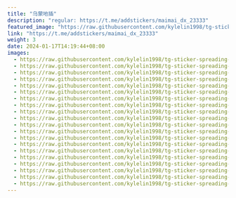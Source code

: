 ```yaml
---
title: "乌蒙地插"
description: "regular: https://t.me/addstickers/maimai_dx_23333"
featured_image: "https://raw.githubusercontent.com/kylelin1998/tg-sticker-spreading-worldwide-images/main/img/90dd215f-ae08-4a71-a279-83eca09dfb3d.jpg"
link: "https://t.me/addstickers/maimai_dx_23333"
weight: 3
date: 2024-01-17T14:19:44+08:00
images:
  - https://raw.githubusercontent.com/kylelin1998/tg-sticker-spreading-worldwide-images/main/img/90dd215f-ae08-4a71-a279-83eca09dfb3d.jpg
  - https://raw.githubusercontent.com/kylelin1998/tg-sticker-spreading-worldwide-images/main/img/29c7d55d-e4d7-4520-84ce-4f9fe3299993.jpg
  - https://raw.githubusercontent.com/kylelin1998/tg-sticker-spreading-worldwide-images/main/img/4322b250-206e-44ca-9203-71eb6bcf5797.jpg
  - https://raw.githubusercontent.com/kylelin1998/tg-sticker-spreading-worldwide-images/main/img/0cfaf80d-03d4-4049-95a1-8cc8a70d8bd3.jpg
  - https://raw.githubusercontent.com/kylelin1998/tg-sticker-spreading-worldwide-images/main/img/d62f8e15-e827-4c96-847f-71f41f0cd0a7.jpg
  - https://raw.githubusercontent.com/kylelin1998/tg-sticker-spreading-worldwide-images/main/img/e544677c-d44c-4269-ba1a-77c3e977622a.jpg
  - https://raw.githubusercontent.com/kylelin1998/tg-sticker-spreading-worldwide-images/main/img/4a178afc-c973-4730-b7bf-4eabfe45672d.jpg
  - https://raw.githubusercontent.com/kylelin1998/tg-sticker-spreading-worldwide-images/main/img/795b39ea-3c58-4b43-ba97-530053cef786.jpg
  - https://raw.githubusercontent.com/kylelin1998/tg-sticker-spreading-worldwide-images/main/img/f9570a2b-df59-4e9d-9b9f-2b0d06a3c95e.jpg
  - https://raw.githubusercontent.com/kylelin1998/tg-sticker-spreading-worldwide-images/main/img/0232f9ae-8fdc-45bd-84b7-2859d645edb3.jpg
  - https://raw.githubusercontent.com/kylelin1998/tg-sticker-spreading-worldwide-images/main/img/17a30300-81aa-4354-8123-c9b85c185761.jpg
  - https://raw.githubusercontent.com/kylelin1998/tg-sticker-spreading-worldwide-images/main/img/42162c6e-649e-4944-8545-1faf0dac36dd.jpg
  - https://raw.githubusercontent.com/kylelin1998/tg-sticker-spreading-worldwide-images/main/img/2545b225-420f-4ad6-9581-29a33062711d.jpg
  - https://raw.githubusercontent.com/kylelin1998/tg-sticker-spreading-worldwide-images/main/img/ec5b8b72-b871-4b41-8573-096c4c745c1e.jpg
  - https://raw.githubusercontent.com/kylelin1998/tg-sticker-spreading-worldwide-images/main/img/bd8ad699-0ee3-4d81-8acf-2c9291f369ab.jpg
  - https://raw.githubusercontent.com/kylelin1998/tg-sticker-spreading-worldwide-images/main/img/cafd4226-deb4-4970-9331-acc929899fca.jpg
  - https://raw.githubusercontent.com/kylelin1998/tg-sticker-spreading-worldwide-images/main/img/e713d7b4-ef74-4b6a-8047-371452a5a707.jpg
  - https://raw.githubusercontent.com/kylelin1998/tg-sticker-spreading-worldwide-images/main/img/c8d279a7-308d-4039-ac4a-4d342981642d.jpg
  - https://raw.githubusercontent.com/kylelin1998/tg-sticker-spreading-worldwide-images/main/img/3c315f4a-87c9-4e99-bb5c-756d5c2c28cc.jpg
  - https://raw.githubusercontent.com/kylelin1998/tg-sticker-spreading-worldwide-images/main/img/a89ab15f-9d41-4712-852d-2ec76911eddc.jpg
---
```


